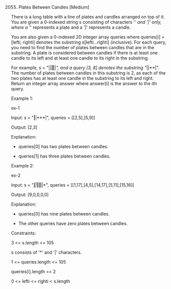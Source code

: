 2055. Plates Between Candles
[Medium]

There is a long table with a line of plates and candles arranged on top of it. You are given a 0-indexed string s consisting of characters '*' and '|' only, where a '*' represents a plate and a '|' represents a candle.

You are also given a 0-indexed 2D integer array queries where queries[i] = [lefti, righti] denotes the substring s[lefti...righti] (inclusive). For each query, you need to find the number of plates between candles that are in the substring. A plate is considered between candles if there is at least one candle to its left and at least one candle to its right in the substring.

For example, s = "||**||**|*", and a query [3, 8] denotes the substring "*||**|". The number of plates between candles in this substring is 2, as each of the two plates has at least one candle in the substring to its left and right.
Return an integer array answer where answer[i] is the answer to the ith query.


Example 1:

ex-1

Input: s = "**|**|***|", queries = [[2,5],[5,9]]

Output: [2,3]

Explanation:

- queries[0] has two plates between candles.

- queries[1] has three plates between candles.

Example 2:

ex-2

Input: s = "***|**|*****|**||**|*", queries = [[1,17],[4,5],[14,17],[5,11],[15,16]]

Output: [9,0,0,0,0]

Explanation:

- queries[0] has nine plates between candles.

- The other queries have zero plates between candles.


Constraints:

3 <= s.length <= 105

s consists of '*' and '|' characters.

1 <= queries.length <= 105

queries[i].length == 2

0 <= lefti <= righti < s.length